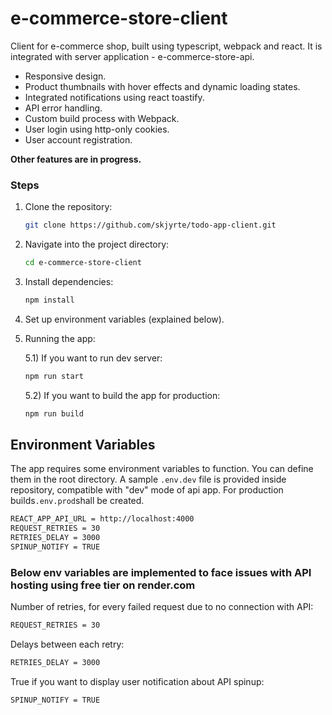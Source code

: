 # e-commerce-store-client

Client for e-commerce shop, built using typescript, webpack and react. It is integrated with server application - e-commerce-store-api.

- Responsive design.
- Product thumbnails with hover effects and dynamic loading states.
- Integrated notifications using react toastify.
- API error handling.
- Custom build process with Webpack.
- User login using http-only cookies.
- User account registration.

**Other features are in progress.**

### Steps

1. Clone the repository:

   ```bash
   git clone https://github.com/skjyrte/todo-app-client.git
   ```

2. Navigate into the project directory:

   ```bash
   cd e-commerce-store-client
   ```

3. Install dependencies:

   ```bash
   npm install
   ```

4. Set up environment variables (explained below).

5. Running the app:

   5.1) If you want to run dev server:

   ```bash
   npm run start
   ```

   5.2) If you want to build the app for production:

   ```bash
   npm run build
   ```

## Environment Variables

The app requires some environment variables to function. You can define them in the root directory. A sample `.env.dev` file is provided inside repository, compatible with "dev" mode of api app. For production builds`.env.prod`shall be created.

```bash
REACT_APP_API_URL = http://localhost:4000
REQUEST_RETRIES = 30
RETRIES_DELAY = 3000
SPINUP_NOTIFY = TRUE
```

### Below env variables are implemented to face issues with API hosting using free tier on render.com

Number of retries, for every failed request due to no connection with API:

```bash
REQUEST_RETRIES = 30
```

Delays between each retry:

```bash
RETRIES_DELAY = 3000
```

True if you want to display user notification about API spinup:

```bash
SPINUP_NOTIFY = TRUE
```
